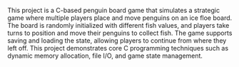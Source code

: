 This project is a C-based penguin board game that simulates a strategic game where multiple players place and move penguins on an ice floe board. The board is randomly initialized with different fish values, and players take turns to position and move their penguins to collect fish. The game supports saving and loading the state, allowing players to continue from where they left off. This project demonstrates core C programming techniques such as dynamic memory allocation, file I/O, and game state management.

